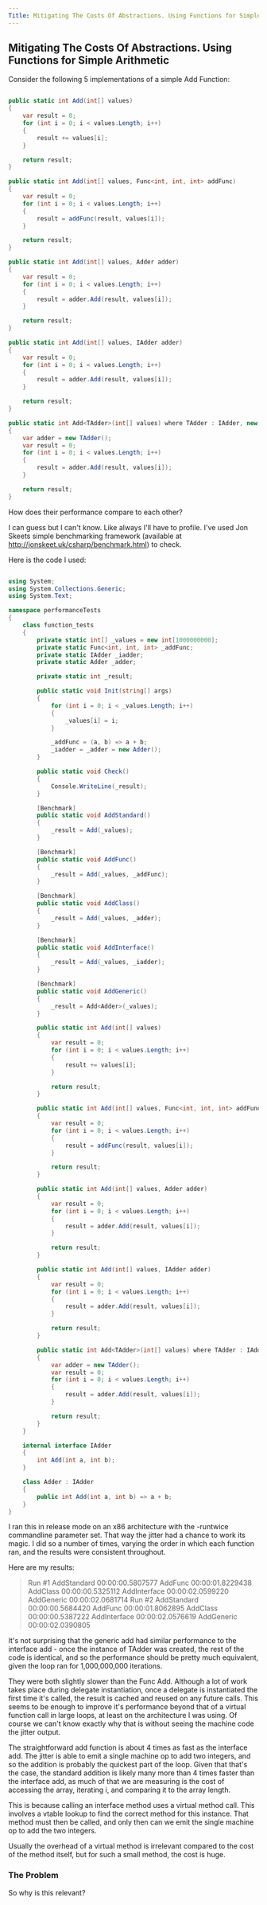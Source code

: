 ```yaml
---
Title: Mitigating The Costs Of Abstractions. Using Functions for Simple Arithmetic
---
```


## Mitigating The Costs Of Abstractions. Using Functions for Simple Arithmetic

Consider the following 5 implementations of a simple Add Function:

``` csharp

public static int Add(int[] values)
{
	var result = 0;
	for (int i = 0; i < values.Length; i++)
	{
		result += values[i];
	}

	return result;
}

public static int Add(int[] values, Func<int, int, int> addFunc)
{
	var result = 0;
	for (int i = 0; i < values.Length; i++)
	{
		result = addFunc(result, values[i]);
	}

	return result;
}

public static int Add(int[] values, Adder adder)
{
	var result = 0;
	for (int i = 0; i < values.Length; i++)
	{
		result = adder.Add(result, values[i]);
	}

	return result;
}

public static int Add(int[] values, IAdder adder)
{
	var result = 0;
	for (int i = 0; i < values.Length; i++)
	{
		result = adder.Add(result, values[i]);
	}

	return result;
}

public static int Add<TAdder>(int[] values) where TAdder : IAdder, new()
{
	var adder = new TAdder();
	var result = 0;
	for (int i = 0; i < values.Length; i++)
	{
		result = adder.Add(result, values[i]);
	}

	return result;
}

```

How does their performance compare to each other?

I can guess but I can't know. Like always I'll have to profile. I've used Jon Skeets simple benchmarking framework (available at http://jonskeet.uk/csharp/benchmark.html) to check. 

Here is the code I used:

``` csharp

using System;
using System.Collections.Generic;
using System.Text;

namespace performanceTests
{
	class function_tests
	{
		private static int[] _values = new int[1000000000];
		private static Func<int, int, int> _addFunc;
		private static IAdder _iadder;
		private static Adder _adder;

		private static int _result;

		public static void Init(string[] args)
		{
			for (int i = 0; i < _values.Length; i++)
			{
				_values[i] = i;
			}

			_addFunc = (a, b) => a + b;
			_iadder = _adder = new Adder();
		}

		public static void Check()
		{
			Console.WriteLine(_result);
		}

		[Benchmark]
		public static void AddStandard()
		{
			_result = Add(_values);
		}

		[Benchmark]
		public static void AddFunc()
		{
			_result = Add(_values, _addFunc);
		}

		[Benchmark]
		public static void AddClass()
		{
			_result = Add(_values, _adder);
		}

		[Benchmark]
		public static void AddInterface()
		{
			_result = Add(_values, _iadder);
		}

		[Benchmark]
		public static void AddGeneric()
		{
			_result = Add<Adder>(_values);
		}

		public static int Add(int[] values)
		{
			var result = 0;
			for (int i = 0; i < values.Length; i++)
			{
				result += values[i];
			}

			return result;
		}

		public static int Add(int[] values, Func<int, int, int> addFunc)
		{
			var result = 0;
			for (int i = 0; i < values.Length; i++)
			{
				result = addFunc(result, values[i]);
			}

			return result;
		}

		public static int Add(int[] values, Adder adder)
		{
			var result = 0;
			for (int i = 0; i < values.Length; i++)
			{
				result = adder.Add(result, values[i]);
			}

			return result;
		}

		public static int Add(int[] values, IAdder adder)
		{
			var result = 0;
			for (int i = 0; i < values.Length; i++)
			{
				result = adder.Add(result, values[i]);
			}

			return result;
		}

		public static int Add<TAdder>(int[] values) where TAdder : IAdder, new()
		{
			var adder = new TAdder();
			var result = 0;
			for (int i = 0; i < values.Length; i++)
			{
				result = adder.Add(result, values[i]);
			}

			return result;
		}
	}

	internal interface IAdder
	{
		int Add(int a, int b);
	}

	class Adder : IAdder
	{
		public int Add(int a, int b) => a + b;
	}
}

```

I ran this in release mode on an x86 architecture with the -runtwice commandline parameter set. That way the jitter had a chance to work its magic. I did so a number of times, varying the order in which each function ran, and the results were consistent throughout.

Here are my results:

>Run #1
>  AddStandard          00:00:00.5807577
>  AddFunc              00:00:01.8229438
>  AddClass             00:00:00.5325112
>  AddInterface         00:00:02.0599220
>  AddGeneric           00:00:02.0681714
>Run #2
>  AddStandard          00:00:00.5684420
>  AddFunc              00:00:01.8062895
>  AddClass             00:00:00.5387222
>  AddInterface         00:00:02.0576619
>  AddGeneric           00:00:02.0390805

It's not surprising that the generic add had similar performance to the interface add - once the instance of TAdder was created, the rest of the code is identical, and so the performance should be pretty much equivalent, given the loop ran for 1,000,000,000 iterations.

They were both slightly slower than the Func Add. Although a lot of work takes place during delegate instantiation, once a delegate is instantiated the first time it's called, the result is cached and reused on any future calls. This seems to be enough to improve it's performance beyond that of a virtual function call in large loops, at least on the architecture I was using. Of course we can't know exactly why that is without seeing the machine code the jitter output.

The straightforward add function is about 4 times as fast as the interface add. The jitter is able to emit a single machine op to add two integers, and so the addition is probably the quickest part of the loop. Given that that's the case, the standard addition is likely many more than 4 times faster than the interface add, as much of that we are measuring is the cost of accessing the array, iterating i, and comparing it to the array length.

This is because calling an interface method uses a virtual method call. This involves a vtable lookup to find the correct method for this instance. That method must then be called, and only then can we emit the single machine op to add the two integers.

Usually the overhead of a virtual method is irrelevant compared to the cost of the method itself, but for such a small method, the cost is huge.

### The Problem

So why is this relevant?



